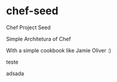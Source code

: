 # chef-seed
Chef Project Seed


Simple Architetura of Chef

With a simple cookbook like Jamie Oliver :)



teste

adsada
